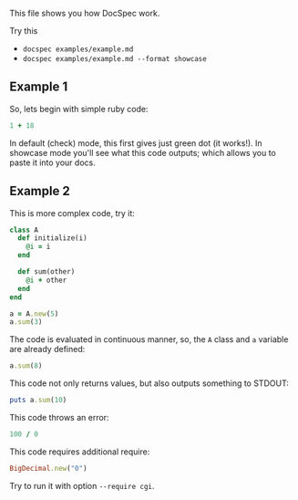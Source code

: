 This file shows you how DocSpec work.

Try this
* `docspec examples/example.md`
* `docspec examples/example.md --format showcase`

## Example 1

So, lets begin with simple ruby code:

```ruby
1 + 18
```

In default (check) mode, this first gives just green dot (it works!).
In showcase mode you'll see what this code outputs; which allows you to
paste it into your docs.

## Example 2

This is more complex code, try it:

```ruby
class A
  def initialize(i)
    @i = i
  end

  def sum(other)
    @i + other
  end
end

a = A.new(5)
a.sum(3)
```

The code is evaluated in continuous manner, so, the `A` class and `a`
variable are already defined:

```ruby
a.sum(8)
```

This code not only returns values, but also outputs something to STDOUT:

```ruby
puts a.sum(10)
```

This code throws an error:

```ruby
100 / 0
```

This code requires additional require:

```ruby
BigDecimal.new("0")
```

Try to run it with option `--require cgi`.
